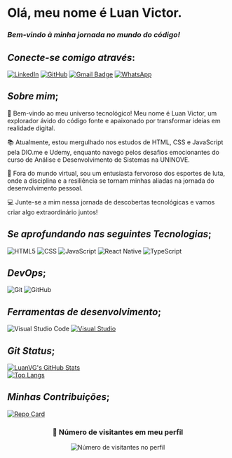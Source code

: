 # Olá, meu nome é Luan Victor.

### <i>Bem-vindo à minha jornada no mundo do código!</i>

## <i>Conecte-se comigo através</i>:

[![LinkedIn](https://img.shields.io/badge/-LinkedIn-blue?style=flat&logo=Linkedin&logoColor=white&link=https://www.linkedin.com/in/luan-vg-79386722b/)](https://www.linkedin.com/in/luan-vg-79386722b/)
[![GitHub](https://img.shields.io/badge/-GitHub-333333?style=flat&logo=github)](https://www.github.com/LuanVG)
[![Gmail Badge](https://img.shields.io/badge/-luan_g.12@hotmail.com-006bed?style=flat&logo=Gmail&logoColor=white&link=mailto:luan_g.12@hotmail.com)](mailto:luan_g.12@hotmail.com)
[![WhatsApp](https://img.shields.io/badge/-WhatsApp-25d366?style=flat&labelColor=25d366&logo=whatsapp&logoColor=white)](https://wa.me/5511984478038?text=Sua%20mensagem%20aqui)




## <i>Sobre mim</i>;

🚀 Bem-vindo ao meu universo tecnológico! Meu nome é Luan Victor, um explorador ávido do código fonte e apaixonado por transformar ideias em realidade digital.

📚 Atualmente, estou mergulhado nos estudos de HTML, CSS e JavaScript pela DIO.me e Udemy, enquanto navego pelos desafios emocionantes do curso de Análise e Desenvolvimento de Sistemas na UNINOVE.

🥊 Fora do mundo virtual, sou um entusiasta fervoroso dos esportes de luta, onde a disciplina e a resiliência se tornam minhas aliadas na jornada do desenvolvimento pessoal.

💻 Junte-se a mim nessa jornada de descobertas tecnológicas e vamos criar algo extraordinário juntos!


## <i>Se aprofundando nas seguintes Tecnologias</i>;

![HTML5](https://img.shields.io/badge/-HTML5-333333?style=flat&logo=HTML5)
![CSS](https://img.shields.io/badge/-CSS-333333?style=flat&logo=CSS3&logoColor=1572B6)
![JavaScript](https://img.shields.io/badge/-JavaScript-333333?style=flat&logo=javascript)
![React Native](https://img.shields.io/badge/-React-333333?style=flat&logo=react)
![TypeScript](https://img.shields.io/badge/-TypeScript-007ACC?style=flat&logo=typescript&logoColor=white)

## <i>DevOps</i>;
![Git](https://img.shields.io/badge/-Git-333333?style=flat&logo=git)
![GitHub](https://img.shields.io/badge/-GitHub-333333?style=flat&logo=github)

## <i>Ferramentas de desenvolvimento</i>;
![Visual Studio Code](https://img.shields.io/badge/-Visual%20Studio%20Code-333333?style=flat&logo=visual-studio-code&logoColor=007ACC)
[![Visual Studio](https://img.shields.io/badge/Visual_Studio-5C2D91?style=flat&logo=visual-studio&logoColor=white)](https://www.visualstudio.com/)

## <i>Git Status</i>;

[![LuanVG's GitHub Stats](https://github-readme-stats.vercel.app/api?username=LuanVG&theme=transparent&bg_color=000&border_color=30A3DC&show_icons=true&icon_color=30A3DC&title_color=E94D5F&text_color=FFF&hide_title=false&hide=stars)](https://github.com/LuanVG/github-readme-stats) <br>
[![Top Langs](https://github-readme-stats.vercel.app/api/top-langs/?username=LuanVG&theme=dark&hide_border=false&include_all_commits=true&count_private=true&layout=compact)](https://github.com/LuanVG)

## <i>Minhas Contribuições</i>;
[![Repo Card](https://github-readme-stats.vercel.app/api/pin/?username=LuanVG&repo=dio-lab-open-source&bg_color=000&border_color=30A3DC&show_icons=true&icon_color=30A3DC&title_color=E94D5F&text_color=FFF)](https://github.com/LuanVG/dio-lab-open-source)

<div align="center">
  <h3><b>📍 Número de visitantes em meu perfil</b></h3>
</div>

<p align="center">
  <img src="https://profile-counter.glitch.me/LuanVG/count.svg" alt="Número de visitantes no perfil">
</p>
